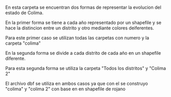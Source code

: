 En esta carpeta se encuentran dos formas de representar la evolucion del estado de Colima.

En la primer forma se tiene a cada año representado por un shapefile y se hace la distincion entre un distrito y otro mediante colores deiferentes.

Para este primer caso se utilizan todas las carpetas con numero y la carpeta "colima"

En la segunda forma se divide a cada distrito de cada año en un shapefile diferente. 

Para esta segunda forma se utiliza la carpeta "Todos los distritos" y "Colima 2"

El archivo dbf se utiliza en ambos casos ya que con el se construyo "colima" y "colima 2" con base en en shapefile de rojano
